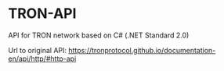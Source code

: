# TRON-API
 API for TRON network based on C# (.NET Standard 2.0)

Url to original API: https://tronprotocol.github.io/documentation-en/api/http/#http-api
